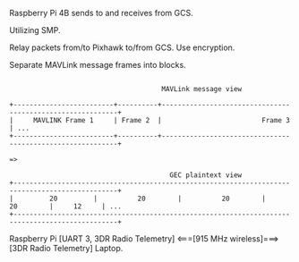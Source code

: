 Raspberry Pi 4B sends to and receives from GCS.

Utilizing SMP.

Relay packets from/to Pixhawk to/from GCS. Use encryption.

Separate MAVLink message frames into blocks.

```

                                      MAVLink message view

+-------------------------+----------+-----------------------------------------------------------+
|     MAVLINK Frame 1     | Frame 2  |                         Frame 3                           | ...
+-------------------------+----------+-----------------------------------------------------------+

=>

                                        GEC plaintext view
+------------------------------------------------------------------------------------------------+
|         20         |          20        |          20        |          20        |     12     | ...
+------------------------------------------------------------------------------------------------+

```

Raspberry Pi [UART 3, 3DR Radio Telemetry]    <===[915 MHz wireless]===>    [3DR Radio Telemetry] Laptop.
